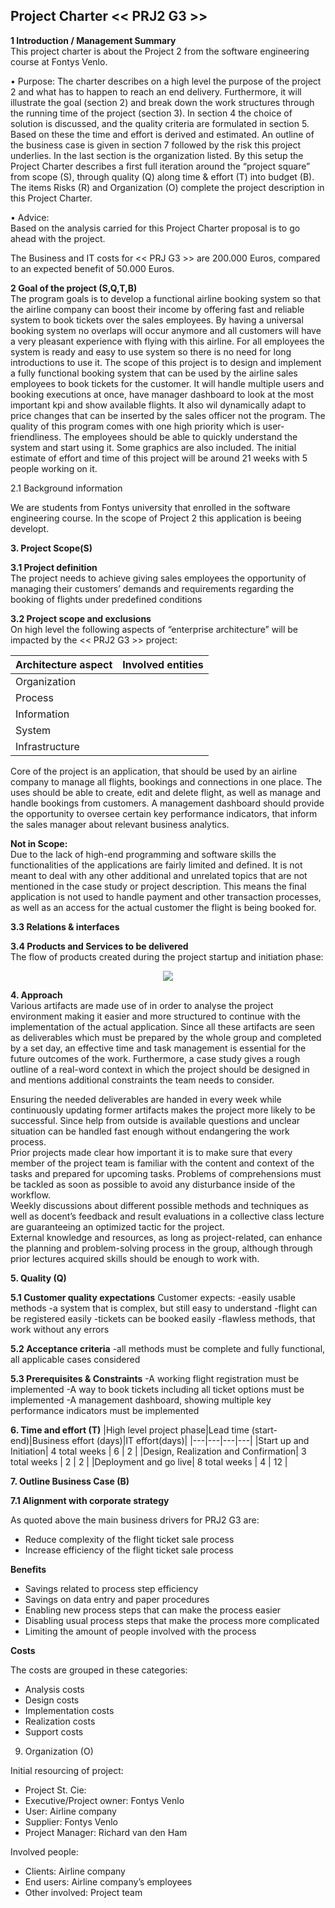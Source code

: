 ## Project Charter << PRJ2 G3 >>

**1	Introduction / Management Summary**<br>
This project charter is about the Project 2 from the software engineering course at Fontys Venlo.

•	Purpose: 
The charter describes on a high level the purpose of the project 2 and what has to happen to reach an end delivery. Furthermore, it will illustrate the goal (section 2) and break down the work structures through the running time of the project (section 3). In section 4 the choice of solution is discussed, and the quality criteria are formulated in section 5. Based on these the time and effort is derived and estimated. An outline of the business case is given in section 7 followed by the risk this project underlies. In the last section is the organization listed.
By this setup the Project Charter describes a first full iteration around the “project square” from scope (S), through quality (Q) along time & effort (T) into budget (B). The items Risks (R) and Organization (O) complete the project description in this Project Charter.

•	Advice:  
Based on the analysis carried for this Project Charter proposal is to go ahead with the project.

The Business and IT costs for << PRJ G3 >> are 200.000 Euros, compared to an expected benefit of 50.000 Euros.


**2	Goal of the project (S,Q,T,B)**<br>
The program goals is to develop a functional airline booking system so that the airline company can boost their income by offering fast and reliable system to book tickets over the sales employees. By having a universal booking system no overlaps will occur anymore and all customers will have a very pleasant experience with flying with this airline. For all  employees the system is ready and easy to use system so there is no need for long introductions to use it.
The scope of this project is to design and implement a fully functional booking system that can be used by the airline sales employees to book tickets for the customer. It will handle multiple users and booking executions at once, have   manager dashboard to look at the most important kpi and show available flights. It also wil dynamically adapt to price changes that can be inserted by the sales officer not the program.
The quality of this program comes with one high priority which is user-friendliness. The employees should be able to quickly understand the system and start using it. Some graphics are also included.
The initial estimate of effort and time of this project will be around 21 weeks with 5 people working on it.

2.1	Background information

We are students from Fontys university that enrolled in the software engineering course. In the scope of Project 2 this application is beeing developt.

**3. Project Scope(S)<br>**

**3.1 Project definition<br>**
The project needs to achieve giving sales employees the opportunity of managing their customers’ demands and requirements regarding the booking of flights under predefined conditions <br>

**3.2 Project scope and exclusions<br>**
On high level the following aspects of “enterprise architecture” will be impacted by the << PRJ2 G3 >> project: <br>

|Architecture aspect|Involved entities|
|---|---|
|Organization||
|Process||
|Information||
|System||
|Infrastructure||

Core of the project is an application, that should be used by an airline company to manage all flights, bookings and connections in one place. The uses should be able to create, edit and delete flight, as well as manage and handle bookings from customers. A management dashboard should provide the opportunity to oversee certain key performance indicators, that inform the sales manager about relevant business analytics.<br>

**Not in Scope:**<br>
Due to the lack of high-end programming and software skills the functionalities of the applications are fairly limited and defined. It is not meant to deal with any other additional and unrelated topics that are not mentioned in the case study or project description. This means the final application is not used to handle payment and other transaction processes, as well as an access for the actual customer the flight is being booked for. <br>

**3.3 Relations & interfaces**<br>

**3.4	Products and Services to be delivered** <br>
The flow of products created during the project startup and initiation phase:<br>
<p align="center">
<img src= "https://github.com/FontysVenlo/prj2-2021-prj2-2021-03/blob/c746b7b120e81614d6c041b0389cf799c3b072a3/project-management/WorkBreakdownStructure.svg" />
 </p>

**4. Approach** <br>
Various artifacts are made use of in order to analyse the project environment making it easier and more structured to continue with the implementation of the actual application. Since all these artifacts are seen as deliverables which must be prepared by the whole group and completed by a set day, an effective time and task management is essential for the future outcomes of the work. Furthermore, a case study gives a rough outline of a real-word context in which the project should be designed in and mentions additional constraints the team needs to consider. <br>

Ensuring the needed deliverables are handed in every week while continuously updating former artifacts makes the project more likely to be successful. Since help from outside is available questions and unclear situation can be handled fast enough without endangering the work process.<br>
Prior projects made clear how important it is to make sure that every member of the project team is familiar with the content and context of the tasks and prepared for upcoming tasks. Problems of comprehensions must be tackled as soon as possible to avoid any disturbance inside of the workflow.<br>
Weekly discussions about different possible methods and techniques as well as docent’s feedback and result evaluations in a collective class lecture are guaranteeing an optimized tactic for the project.<br>
External knowledge and resources, as long as project-related, can enhance the planning and problem-solving process in the group, although through prior lectures acquired skills should be enough to work with.<br>


**5. Quality (Q)**

**5.1 Customer quality expectations**
Customer expects:
-easily usable methods
-a system that is complex, but still easy to understand
-flight can be registered easily
-tickets can be booked easily
-flawless methods, that work without any errors

**5.2 Acceptance criteria**
-all methods must be complete and fully functional, all applicable cases considered

**5.3 Prerequisites & Constraints**
-A working flight registration must be implemented
-A way to book tickets including all ticket options must be implemented
-A management dashboard, showing multiple key performance indicators must be implemented

**6. Time and effort (T)**
|High level project phase|Lead time (start-end)|Business effort (days)|IT effort(days)|
|---|---|---|---|
|Start up and Initiation| 4 total weeks | 6 | 2 |
|Design, Realization and Confirmation| 3 total weeks | 2 | 2 |
|Deployment and go live| 8 total weeks | 4 | 12 |

**7.	Outline Business Case (B)**

**7.1	Alignment with corporate strategy**

As quoted above the main business drivers for PRJ2 G3 are:
-	Reduce complexity of the flight ticket sale process
-	Increase efficiency of the flight ticket sale process

**Benefits**
- Savings related to process step efficiency
- Savings on data entry and paper procedures
-	Enabling new process steps that can make the process easier
-	Disabling usual process steps that make the process more complicated
-	Limiting the amount of people involved with the process
 
**Costs**

The costs are grouped in these categories: 
- Analysis costs
- Design costs
- Implementation costs
- Realization costs
- Support costs

9.	Organization (O)

Initial resourcing of project:
-	Project St. Cie:
-	Executive/Project owner:	Fontys Venlo
-	User:	Airline company
-	Supplier: Fontys Venlo
-	Project Manager:	Richard van den Ham

Involved people:
-	Clients:	Airline company
-	End users: Airline company’s employees
-	Other involved: Project team
